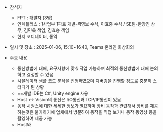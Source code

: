 - 참석자
	- FPT : 개발자 (3명)
	- 인텍플러스 : 1사업부 1파트 개발-곽영보 수석,  이효중 수석 / SE팀-한창진 상무, 김민욱 책임, 김효승 책임
	- 현지 코디네이터, 통역
- 일시 및 장소 : 2025-01-06, 15:10~16:40, Teams 온라인 화상회의

- 주요 내용
	- 통신방법에 대해, 요구사항에 맞춰 작업 가능하며 최적의 통신방법에 대해 논의하고 결정할 수 있음
	- 시뮬레이터 샘플 코드 분석을 진행하였으며 디버깅을 진행할 정도로 충분히 스터디가 된 상황
	- ==개발 IDE는 C#, Unity engine 사용
	- Host <-> Vision의 통신은 I/O통신과 TCP/IP통신이 있음
	- 동작 시퀀스에 대한 세세한 정보가 필요하며 장비 동작과 관련해서 장비를 제공하는것은 불가하기에 업체에서 방문하여 동작을 직접 보거나 동작 동영상 등을 촬영하여 제공 가능
	- Host와 